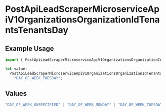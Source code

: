 # PostApiLeadScraperMicroserviceApiV1OrganizationsOrganizationIdTenantsTenantsDay

## Example Usage

```typescript
import { PostApiLeadScraperMicroserviceApiV1OrganizationsOrganizationIdTenantsTenantsDay } from "oppulence-backend-sdk/models/operations";

let value:
  PostApiLeadScraperMicroserviceApiV1OrganizationsOrganizationIdTenantsTenantsDay =
    "DAY_OF_WEEK_TUESDAY";
```

## Values

```typescript
"DAY_OF_WEEK_UNSPECIFIED" | "DAY_OF_WEEK_MONDAY" | "DAY_OF_WEEK_TUESDAY" | "DAY_OF_WEEK_WEDNESDAY" | "DAY_OF_WEEK_THURSDAY" | "DAY_OF_WEEK_FRIDAY" | "DAY_OF_WEEK_SATURDAY" | "DAY_OF_WEEK_SUNDAY"
```